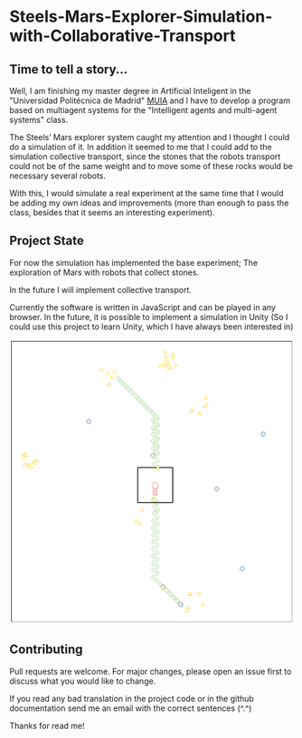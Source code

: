 # Steels-Mars-Explorer-Simulation-with-Collaborative-Transport

## Time to tell a story...
Well, I am finishing my master degree in Artificial Inteligent in the "Universidad Politécnica de Madrid" 
[MUIA](http://www.dia.fi.upm.es/masteria/?q=es/MUIA) and I have to develop a program based on 
multiagent systems for the "Intelligent agents and multi-agent systems" class.

The Steels’ Mars explorer system caught my attention and I thought I could do a simulation of it. In addition it seemed 
to me that I could add to the simulation collective transport, since the stones that the robots transport could not 
be of the same weight and to move some of these rocks would be necessary several robots.

With this, I would simulate a real experiment at the same time that I would be adding my own ideas 
and improvements (more than enough to pass the class, besides that it seems an interesting experiment).

## Project State
For now the simulation has implemented the base experiment; The exploration of Mars with robots that collect stones.

In the future I will implement collective transport.

Currently the software is written in JavaScript and can be played in any browser. In the future, 
it is possible to implement a simulation in Unity (So I could use this project to learn Unity, 
which I have always been interested in)

![Simulation image should be visible here](others/js_Simulation_Example.png?raw=true "Simulation")

## Contributing
Pull requests are welcome. For major changes, please open an issue first to discuss what you would like to change.

If you read any bad translation in the project code or in the github documentation send me an 
email with the correct sentences (^.^)

Thanks for read me!